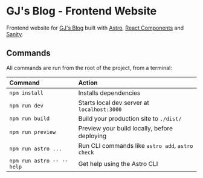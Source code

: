 # GJ's Blog - Frontend Website

Frontend website for [GJ's Blog](https://blog-gjtiquia.netlify.app/) built with [Astro](https://docs.astro.build), [React Components](https://docs.astro.build/en/core-concepts/framework-components/) and [Sanity](https://www.sanity.io/).

## Commands

All commands are run from the root of the project, from a terminal:

| Command                   | Action                                           |
| :------------------------ | :----------------------------------------------- |
| `npm install`             | Installs dependencies                            |
| `npm run dev`             | Starts local dev server at `localhost:3000`      |
| `npm run build`           | Build your production site to `./dist/`          |
| `npm run preview`         | Preview your build locally, before deploying     |
| `npm run astro ...`       | Run CLI commands like `astro add`, `astro check` |
| `npm run astro -- --help` | Get help using the Astro CLI                     |
